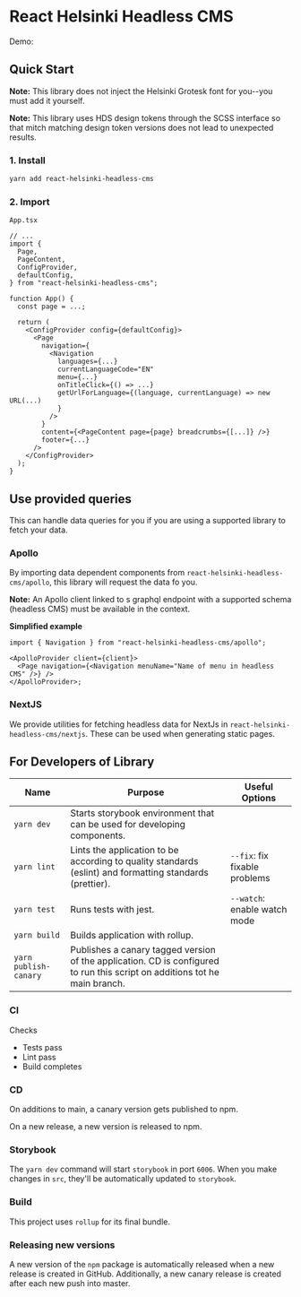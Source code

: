 # React Helsinki Headless CMS

Demo:

## Quick Start

**Note:** This library does not inject the Helsinki Grotesk font for you--you must add it yourself.

**Note:** This library uses HDS design tokens through the SCSS interface so that mitch matching design token versions does not lead to unexpected results.

### 1. Install

```bash
yarn add react-helsinki-headless-cms
```

### 2. Import

`App.tsx`

```tsx
// ...
import {
  Page,
  PageContent,
  ConfigProvider,
  defaultConfig,
} from "react-helsinki-headless-cms";

function App() {
  const page = ...;

  return (
    <ConfigProvider config={defaultConfig}>
      <Page
        navigation={
          <Navigation
            languages={...}
            currentLanguageCode="EN"
            menu={...}
            onTitleClick={() => ...}
            getUrlForLanguage={(language, currentLanguage) => new URL(...)
            }
          />
        }
        content={<PageContent page={page} breadcrumbs={[...]} />}
        footer={...}
      />
    </ConfigProvider>
  );
}
```

## Use provided queries

This can handle data queries for you if you are using a supported library to fetch your data.

### Apollo

By importing data dependent components from `react-helsinki-headless-cms/apollo`, this library will request the data fo you.

**Note:** An Apollo client linked to s graphql endpoint with a supported schema (headless CMS) must be available in the context.

**Simplified example**

```tsx
import { Navigation } from "react-helsinki-headless-cms/apollo";

<ApolloProvider client={client}>
  <Page navigation={<Navigation menuName="Name of menu in headless CMS" />} />
</ApolloProvider>;
```

### NextJS

We provide utilities for fetching headless data for NextJs in `react-helsinki-headless-cms/nextjs`. These can be used when generating static pages.

## For Developers of Library

| Name                  | Purpose                                                                                                                    | Useful Options                |
| --------------------- | -------------------------------------------------------------------------------------------------------------------------- | ----------------------------- |
| `yarn dev`            | Starts storybook environment that can be used for developing components.                                                   |                               |
| `yarn lint`           | Lints the application to be according to quality standards (eslint) and formatting standards (prettier).                   | `--fix`: fix fixable problems |
| `yarn test`           | Runs tests with jest.                                                                                                      | `--watch`: enable watch mode  |
| `yarn build`          | Builds application with rollup.                                                                                            |                               |
| `yarn publish-canary` | Publishes a canary tagged version of the application. CD is configured to run this script on additions tot he main branch. |                               |

### CI

Checks

- Tests pass
- Lint pass
- Build completes

### CD

On additions to main, a canary version gets published to npm.

On a new release, a new version is released to npm.

### Storybook

The `yarn dev` command will start `storybook` in port `6006`. When you make changes in `src`, they'll be automatically updated to `storybook`.

### Build

This project uses `rollup` for its final bundle.

### Releasing new versions

A new version of the `npm` package is automatically released when a new release is created in GitHub. Additionally, a new canary release is created after each new push into master.
